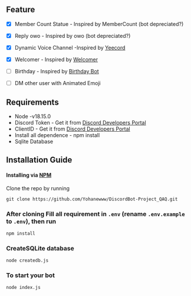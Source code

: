 ## Feature

- [x] Member Count Statue - Inspired by MemberCount (bot depreciated?)
- [x] Reply owo - Inspired by owo (bot depreciated?)

- [x] Dynamic Voice Channel -Inspired by [Yeecord](https://yeecord.com/) 

- [x]  Welcomer - Inspired by [Welcomer](https://top.gg/bot/330416853971107840) 

- [ ]  Birthday  - Inspired by [Birthday Bot](https://top.gg/bot/618817616542433283?s=0351f3f814dfd)
- [ ]  DM other user with Animated Emoji

## Requirements

+ Node -v18.15.0
+ Discord Token - Get it from [Discord Developers Portal](https://discord.com/developers/applications)
+ ClientID  - Get it from [Discord Developers Portal](https://discord.com/developers/applications)
+ Install all dependence - npm install
+ Sqlite Database



## Installation Guide

#### Installing via [NPM](https://www.npmjs.com/)

Clone the repo by running

```
git clone https://github.com/Yohanewww/DiscordBot-Project_QAQ.git
```

### After cloning Fill all requirement in `.env` **(rename `.env.example` to `.env`)**, then run

```
npm install
```

### CreateSQLite database

```
node createdb.js
```

### To start your bot

```
node index.js
```
